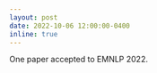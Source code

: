 ```yaml
---
layout: post
date: 2022-10-06 12:00:00-0400
inline: true
---
```


One paper accepted to EMNLP 2022.

